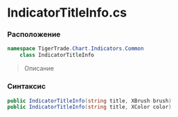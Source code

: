 
# IndicatorTitleInfo.cs
### Расположение
```csharp
namespace TigerTrade.Chart.Indicators.Common  
    class IndicatorTitleInfo
```

> Описание

### Синтаксис
```csharp
public IndicatorTitleInfo(string title, XBrush brush)
public IndicatorTitleInfo(string title, XColor color)
```
